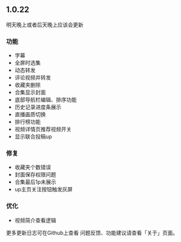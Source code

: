 ## 1.0.22

明天晚上或者后天晚上应该会更新

### 功能
+ 字幕
+ 全屏时选集
+ 动态转发
+ 评论视频并转发
+ 收藏夹删除
+ 合集显示封面
+ 底部导航栏编辑、排序功能
+ 历史记录进度条展示
+ 直播画质切换
+ 排行榜功能
+ 视频详情页推荐视频开关
+ 显示联合投稿up
  
### 修复
+ 收藏夹个数错误
+ 封面保存权限问题
+ 合集最后1p未展示
+ up主页关注按钮触发灰屏

### 优化
+ 视频简介查看逻辑

更多更新日志可在Github上查看
问题反馈、功能建议请查看「关于」页面。
